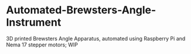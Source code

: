 # Automated-Brewsters-Angle-Instrument
3D printed Brewsters Angle Apparatus, automated using Raspberry Pi and Nema 17 stepper motors; WIP

